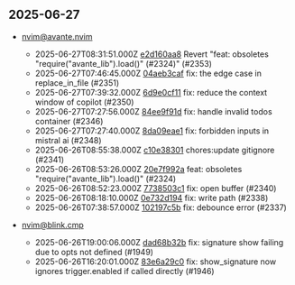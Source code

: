 ## 2025-06-27

* nvim@avante.nvim
  - 2025-06-27T08:31:51.000Z [e2d160aa8](https://github.com/yetone/avante.nvim/commit/e2d160aa835d981b6eb833db42cda6dd375501c2) Revert "feat: obsoletes "require("avante_lib").load()" (#2324)" (#2353)
  - 2025-06-27T07:46:45.000Z [04aeb3caf](https://github.com/yetone/avante.nvim/commit/04aeb3caf48838430cfba615c3adb8c1e0353d69) fix: the edge case in replace_in_file (#2351)
  - 2025-06-27T07:39:32.000Z [6d9e0cf11](https://github.com/yetone/avante.nvim/commit/6d9e0cf119271b424fa365a9197d3e53787cc3b0) fix: reduce the context window of copilot (#2350)
  - 2025-06-27T07:27:56.000Z [84ee9f91d](https://github.com/yetone/avante.nvim/commit/84ee9f91dfaea04bdbaaac594a042fa7349ace34) fix: handle invalid todos container (#2346)
  - 2025-06-27T07:27:40.000Z [8da09eae1](https://github.com/yetone/avante.nvim/commit/8da09eae1d496c700df951c9142bfd744b544d78) fix: forbidden inputs in mistral ai (#2348)
  - 2025-06-26T08:55:38.000Z [c10e38301](https://github.com/yetone/avante.nvim/commit/c10e383019280edf6433b422603be45294c9ccf5) chores:update gitignore (#2341)
  - 2025-06-26T08:53:26.000Z [20e7f992a](https://github.com/yetone/avante.nvim/commit/20e7f992a8d3a0bc09b14f5c396e1d8b317ec2e2) feat: obsoletes "require("avante_lib").load()" (#2324)
  - 2025-06-26T08:52:23.000Z [7738503c1](https://github.com/yetone/avante.nvim/commit/7738503c1de6e34bf9ffb11a9cc71e8ba6de5a38) fix: open buffer (#2340)
  - 2025-06-26T08:18:10.000Z [0e732d194](https://github.com/yetone/avante.nvim/commit/0e732d194b44ad97677c1e5eea7774019bfc2ee1) fix: write path (#2338)
  - 2025-06-26T07:38:57.000Z [102197c5b](https://github.com/yetone/avante.nvim/commit/102197c5bbb3e723553b8e7fa2536cfe532dd3d0) fix: debounce error (#2337)

* nvim@blink.cmp
  - 2025-06-26T19:00:06.000Z [dad68b32b](https://github.com/Saghen/blink.cmp/commit/dad68b32bc8b91f04b2efd14abc57dd650c51e7e) fix: signature show failing due to opts not defined (#1949)
  - 2025-06-26T16:20:01.000Z [83e6a29c0](https://github.com/Saghen/blink.cmp/commit/83e6a29c0bd7dc198d34921d0c41be1eb50d98af) fix: show_signature now ignores trigger.enabled if called directly (#1946)